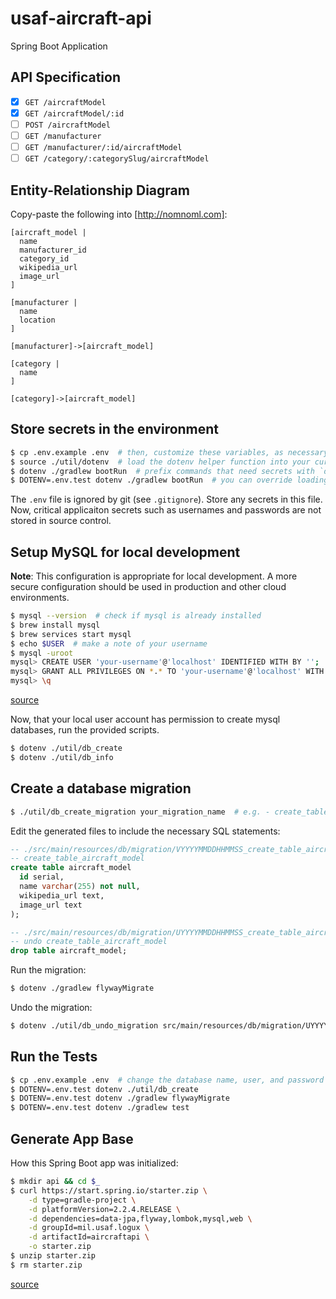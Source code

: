 # usaf-aircraft-api

Spring Boot Application

## API Specification

* [x] `GET /aircraftModel`
* [x] `GET /aircraftModel/:id`
* [ ] `POST /aircraftModel`
* [ ] `GET /manufacturer`
* [ ] `GET /manufacturer/:id/aircraftModel`
* [ ] `GET /category/:categorySlug/aircraftModel`

## Entity-Relationship Diagram

Copy-paste the following into [http://nomnoml.com]:

```no-highlight
[aircraft_model |
  name
  manufacturer_id
  category_id
  wikipedia_url
  image_url
]

[manufacturer |
  name
  location
]

[manufacturer]->[aircraft_model]

[category |
  name
]

[category]->[aircraft_model]
```

## Store secrets in the environment

```bash
$ cp .env.example .env  # then, customize these variables, as necessary
$ source ./util/dotenv  # load the dotenv helper function into your current shell session
$ dotenv ./gradlew bootRun  # prefix commands that need secrets with `dotenv`
$ DOTENV=.env.test dotenv ./gradlew bootRun  # you can override loading the default `.env` file with another file
```

The `.env` file is ignored by git (see `.gitignore`). Store any secrets in this
file. Now, critical applicaiton secrets such as usernames and passwords are not
stored in source control.

## Setup MySQL for local development

**Note**: This configuration is appropriate for local development. A more secure
configuration should be used in production and other cloud environments.

```bash
$ mysql --version  # check if mysql is already installed
$ brew install mysql
$ brew services start mysql
$ echo $USER  # make a note of your username
$ mysql -uroot
mysql> CREATE USER 'your-username'@'localhost' IDENTIFIED WITH BY '';
mysql> GRANT ALL PRIVILEGES ON *.* TO 'your-username'@'localhost' WITH GRANT OPTION;
mysql> \q
```

[source](https://tableplus.com/blog/2018/10/how-to-create-a-superuser-in-mysql.html)

Now, that your local user account has permission to create mysql databases, run
the provided scripts.

```bash
$ dotenv ./util/db_create
$ dotenv ./util/db_info
```

## Create a database migration

```bash
$ ./util/db_create_migration your_migration_name  # e.g. - create_table_aircraft_model
```

Edit the generated files to include the necessary SQL statements:

```sql
-- ./src/main/resources/db/migration/VYYYYMMDDHHMMSS_create_table_aircraft_model.sql
-- create_table_aircraft_model
create table aircraft_model
  id serial,
  name varchar(255) not null,
  wikipedia_url text,
  image_url text
);
```

```sql
-- ./src/main/resources/db/migration/UYYYYMMDDHHMMSS_create_table_aircraft_model.sql
-- undo create_table_aircraft_model
drop table aircraft_model;
```

Run the migration:

```bash
$ dotenv ./gradlew flywayMigrate
```

Undo the migration:

```bash
$ dotenv ./util/db_undo_migration src/main/resources/db/migration/UYYYYMMDDHHMMSS_undo_migration_file.sql
```

## Run the Tests

```bash
$ cp .env.example .env  # change the database name, user, and password
$ DOTENV=.env.test dotenv ./util/db_create
$ DOTENV=.env.test dotenv ./gradlew flywayMigrate
$ DOTENV=.env.test dotenv ./gradlew test
```

## Generate App Base

How this Spring Boot app was initialized:

```bash
$ mkdir api && cd $_
$ curl https://start.spring.io/starter.zip \
    -d type=gradle-project \
    -d platformVersion=2.2.4.RELEASE \
    -d dependencies=data-jpa,flyway,lombok,mysql,web \
    -d groupId=mil.usaf.logux \
    -d artifactId=aircraftapi \
    -o starter.zip
$ unzip starter.zip
$ rm starter.zip
```

[source](https://docs.spring.io/initializr/docs/current/reference/html/#command-line)
